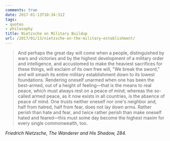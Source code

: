 ```yaml
---
comments: true
date: 2017-01-13T10:34:31Z
tags:
- quotes
- philosophy
title: Nietzsche on Military Buildup
url: /2017/01/13/nietzsche-on-the-military-establishment/
---
```


>And perhaps the great day will come when a people, distinguished by wars and victories and by the highest development of a military order and intelligence, and accustomed to make the heaviest sacrifices for these things, will exclaim of its own free will, "We break the sword," and will smash its entire military establishment down to its lowest foundations. Rendering oneself unarmed when one has been the best-armed, out of a height of feeling—that is the means to real peace, which must always rest on a peace of mind; whereas the so-called armed peace, as it now exists in all countries, is the absence of peace of mind. One trusts neither oneself nor one's neighbor and, half from hatred, half from fear, does not lay down arms. Rather perish than hate and fear, and twice rather perish than make oneself hated and feared—this must some day become the highest maxim for every single commonwealth, too. 

<cite class="big">Friedrich Nietzsche, *The Wanderer and His Shadow*, 284.</cite>
